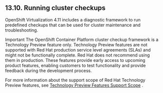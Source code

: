 ## 13.10. Running cluster checkups




OpenShift Virtualization 4.11 includes a diagnostic framework to run predefined checkups that can be used for cluster maintenance and troubleshooting.

Important
The OpenShift Container Platform cluster checkup framework is a Technology Preview feature only. Technology Preview features are not supported with Red Hat production service level agreements (SLAs) and might not be functionally complete. Red Hat does not recommend using them in production. These features provide early access to upcoming product features, enabling customers to test functionality and provide feedback during the development process.

For more information about the support scope of Red Hat Technology Preview features, see [Technology Preview Features Support Scope](https://access.redhat.com/support/offerings/techpreview/) .



